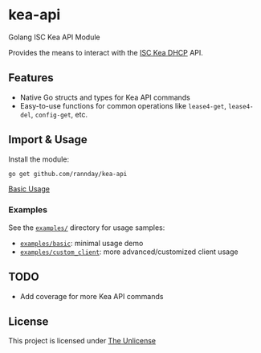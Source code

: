 # kea-api

Golang ISC Kea API Module

Provides the means to interact with the [ISC Kea DHCP](https://kea.readthedocs.io/en/latest/) API.

## Features

- Native Go structs and types for Kea API commands
- Easy-to-use functions for common operations like `lease4-get`, `lease4-del`, `config-get`, etc.

## Import & Usage
Install the module:  
```bash
go get github.com/rannday/kea-api
```
[Basic Usage](examples/basic/README.md)
### Examples
See the [`examples/`](./examples) directory for usage samples:
- [`examples/basic`](./examples/basic): minimal usage demo
- [`examples/custom_client`](./examples/custom_client): more advanced/customized client usage

## TODO
- Add coverage for more Kea API commands

## License

This project is licensed under [The Unlicense](https://unlicense.org/)